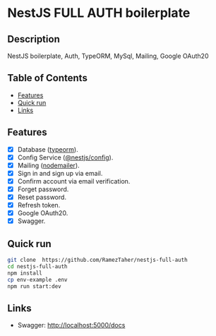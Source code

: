 # NestJS FULL AUTH boilerplate

## Description

NestJS boilerplate, Auth, TypeORM, MySql, Mailing, Google OAuth20

## Table of Contents

- [Features](#features)
- [Quick run](#quick-run)
- [Links](#links)

## Features

- [x] Database ([typeorm](https://www.npmjs.com/package/typeorm)).
- [x] Config Service ([@nestjs/config](https://www.npmjs.com/package/@nestjs/config)).
- [x] Mailing ([nodemailer](https://www.npmjs.com/package/nodemailer)).
- [x] Sign in and sign up via email.
- [x] Confirm account via email verification.
- [x] Forget password.
- [x] Reset password.
- [x] Refresh token.
- [x] Google OAuth20.
- [x] Swagger.

## Quick run

```bash
git clone  https://github.com/RamezTaher/nestjs-full-auth
cd nestjs-full-auth
npm install
cp env-example .env
npm run start:dev
```

## Links

- Swagger: <http://localhost:5000/docs>
